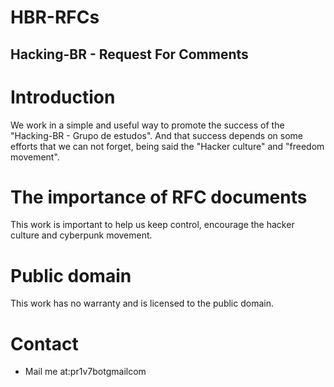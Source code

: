 # HBR-RFCs

## Hacking-BR - Request For Comments

# Introduction
We work in a simple and useful way to promote the success of the "Hacking-BR - Grupo de estudos". And that success depends on some efforts that we can not forget, being said the "Hacker culture" and "freedom movement".

# The importance of RFC documents
This work is important to help us keep control, encourage the hacker culture and cyberpunk movement.

# Public domain
This work has no warranty and is licensed to the public domain.

# Contact
- Mail me at:pr1v7bot<AT>gmail<DOT>com
